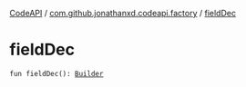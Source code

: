[CodeAPI](../index.md) / [com.github.jonathanxd.codeapi.factory](index.md) / [fieldDec](.)

# fieldDec

`fun fieldDec(): `[`Builder`](../com.github.jonathanxd.codeapi.base/-field-declaration/-builder/index.md)